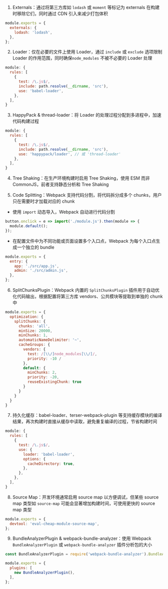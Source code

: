 1. Externals：通过将第三方库如 `lodash` 或 `moment` 等标记为 externals 在构建时移除它们，同时通过 CDN 引入来减少打包体积

```js
module.exports = {
  externals: {
    lodash: 'lodash',
  },
};
```

2. Loader：仅在必要的文件上使用 Loader，通过 `include` 或 `exclude` 选项限制 Loader 的作用范围，同时确保`node_modules` 不被不必要的 Loader 处理

```js
module: {
  rules: [
    {
      test: /\.js$/,
      include: path.resolve(__dirname, 'src'),
      use: 'babel-loader',
    },
  ],
}
```

3. HappyPack & thread-loader：将 Loader 的处理过程分配到多进程中，加速代码构建过程

```js
module: {
  rules: [
    {
      test: /\.js$/,
      include: path.resolve(__dirname, 'src'),
      use: 'happypack/loader', // 或 'thread-loader'
    },
  ],
}
```

4. Tree Shaking：在生产环境构建时启用 Tree Shaking，使用 ESM 而非 CommonJS，前者支持静态分析和 Tree Shaking

5. Code Splitting：Webpack 支持代码分割，将代码拆分成多个 chunks，用户只在需要时才加载对应的 chunk

- 使用 `import` 动态导入，Webpack 自动进行代码分割

```js
button.onclick = e => import('./module.js').then(module => {
  module.default();
});
```

- 在配置文件中为不同功能或页面设置多个入口点，Webpack 为每个入口点生成一个独立的 bundle

```js
module.exports = {
  entry: {
    app: './src/app.js',
    admin: './src/admin.js',
  },
};
```

6. SplitChunksPlugin：Webpack 内置的 `SplitChunksPlugin` 插件用于自动优化代码输出，根据配置将第三方库 vendors、公共模块等提取到单独的 chunk 中

```js
module.exports = {
  optimization: {
    splitChunks: {
      chunks: 'all',
      minSize: 20000,
      minChunks: 1,
      automaticNameDelimiter: '~',
      cacheGroups: {
        vendors: {
          test: /[\\/]node_modules[\\/]/,
          priority: -10 /
        },
        default: {
          minChunks: 2,
          priority: -20,
          reuseExistingChunk: true
        }
      }
    }
  }
}
```

7. 持久化缓存：babel-loader、terser-webpack-plugin 等支持缓存模块的编译结果，再次构建时直接从缓存中读取，避免重复编译的过程，节省构建时间

```js
module: {
  rules: [
    {
      test: /\.js$/,
      use: {
        loader: 'babel-loader',
        options: {
          cacheDirectory: true,
        },
      },
    },
  ],
}
```

8. Source Map：开发环境通常启用 source map 以方便调试，但某些 source map 类型如 `source-map` 可能会显著增加构建时间，可使用更快的 source map 类型

```js
module.exports = {
  devtool: 'eval-cheap-module-source-map',
};
```

9. BundleAnalyzerPlugin & webpack-bundle-analyzer：使用 Webpack `BundleAnalyzerPlugin` 或 `webpack-bundle-analyzer` 插件分析包的大小

```js
const BundleAnalyzerPlugin = require('webpack-bundle-analyzer').BundleAnalyzerPlugin;

module.exports = {
  plugins: [
    new BundleAnalyzerPlugin(),
  ],
};
```
